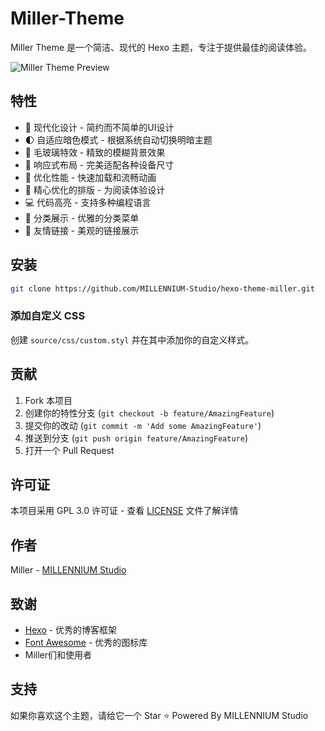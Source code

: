 # Miller-Theme
Miller Theme 是一个简洁、现代的 Hexo 主题，专注于提供最佳的阅读体验。

![Miller Theme Preview](https://ooo.0x0.ooo/2025/01/24/OGr4hS.png)

## 特性

- 🎨 现代化设计 - 简约而不简单的UI设计
- 🌓 自适应暗色模式 - 根据系统自动切换明暗主题
- 🌟 毛玻璃特效 - 精致的模糊背景效果
- 📱 响应式布局 - 完美适配各种设备尺寸
- 🚀 优化性能 - 快速加载和流畅动画
- 🎯 精心优化的排版 - 为阅读体验设计
- 💻 代码高亮 - 支持多种编程语言
- 📁 分类展示 - 优雅的分类菜单
- 🔗 友情链接 - 美观的链接展示

## 安装

```bash
git clone https://github.com/MILLENNIUM-Studio/hexo-theme-miller.git 
```

### 添加自定义 CSS

创建 `source/css/custom.styl` 并在其中添加你的自定义样式。

## 贡献

1. Fork 本项目
2. 创建你的特性分支 (`git checkout -b feature/AmazingFeature`)
3. 提交你的改动 (`git commit -m 'Add some AmazingFeature'`)
4. 推送到分支 (`git push origin feature/AmazingFeature`)
5. 打开一个 Pull Request

## 许可证

本项目采用 GPL 3.0 许可证 - 查看 [LICENSE](LICENSE) 文件了解详情

## 作者

Miller - [MILLENNIUM Studio](https://github.com/MILLENNIUM-Studio/)

## 致谢

- [Hexo](https://hexo.io/) - 优秀的博客框架
- [Font Awesome](https://fontawesome.com/) - 优秀的图标库
- Miller们和使用者

## 支持

如果你喜欢这个主题，请给它一个 Star ⭐️
Powered By MILLENNIUM Studio
